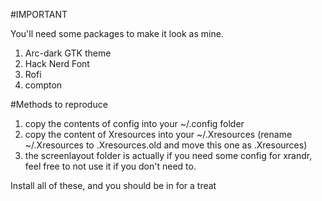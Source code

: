 #IMPORTANT

You'll need some packages to make it look as mine. 

1. Arc-dark GTK theme
2. Hack Nerd Font
3. Rofi
4. compton


#Methods to reproduce
1. copy the contents of config into your ~/.config folder
2. copy the content of Xresources into your ~/.Xresources (rename ~/.Xresources to .Xresources.old and move this one as .Xresources)
3. <optional> the screenlayout folder is actually if you need some config for xrandr, feel free to not use it if you don't need to.

Install all of these, and you should be in for a treat
